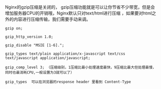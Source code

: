 Nginx的gzip压缩是关闭的， gzip压缩功能就是可以让你节省不少带宽，但是会增加服务器CPU的开销哦，Nginx默认只对text/html进行压缩 ，如果要对html之外的内容进行压缩传输，我们需要手动来调。

```
gzip on;

gzip_http_version 1.0;

gzip_disable "MSIE [1-6].";

gzip_types text/plain application/x-javascript text/css text/javascript application/javascript;

gzip_comp_level 3; （压缩级别，1压缩比最小处理速度最快，9压缩比最大但处理最慢，同时也最消耗CPU,一般设置为3就可以了）

gzip_types  可以在浏览器的response header 里看到 Content-Type
```
